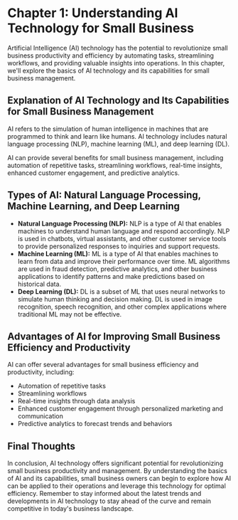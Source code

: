Chapter 1: Understanding AI Technology for Small Business
=========================================================

Artificial Intelligence (AI) technology has the potential to revolutionize small business productivity and efficiency by automating tasks, streamlining workflows, and providing valuable insights into operations. In this chapter, we'll explore the basics of AI technology and its capabilities for small business management.

Explanation of AI Technology and Its Capabilities for Small Business Management
-------------------------------------------------------------------------------

AI refers to the simulation of human intelligence in machines that are programmed to think and learn like humans. AI technology includes natural language processing (NLP), machine learning (ML), and deep learning (DL).

AI can provide several benefits for small business management, including automation of repetitive tasks, streamlining workflows, real-time insights, enhanced customer engagement, and predictive analytics.

Types of AI: Natural Language Processing, Machine Learning, and Deep Learning
-----------------------------------------------------------------------------

* **Natural Language Processing (NLP):** NLP is a type of AI that enables machines to understand human language and respond accordingly. NLP is used in chatbots, virtual assistants, and other customer service tools to provide personalized responses to inquiries and support requests.
* **Machine Learning (ML):** ML is a type of AI that enables machines to learn from data and improve their performance over time. ML algorithms are used in fraud detection, predictive analytics, and other business applications to identify patterns and make predictions based on historical data.
* **Deep Learning (DL):** DL is a subset of ML that uses neural networks to simulate human thinking and decision making. DL is used in image recognition, speech recognition, and other complex applications where traditional ML may not be effective.

Advantages of AI for Improving Small Business Efficiency and Productivity
-------------------------------------------------------------------------

AI can offer several advantages for small business efficiency and productivity, including:

* Automation of repetitive tasks
* Streamlining workflows
* Real-time insights through data analysis
* Enhanced customer engagement through personalized marketing and communication
* Predictive analytics to forecast trends and behaviors

Final Thoughts
--------------

In conclusion, AI technology offers significant potential for revolutionizing small business productivity and management. By understanding the basics of AI and its capabilities, small business owners can begin to explore how AI can be applied to their operations and leverage this technology for optimal efficiency. Remember to stay informed about the latest trends and developments in AI technology to stay ahead of the curve and remain competitive in today's business landscape.
